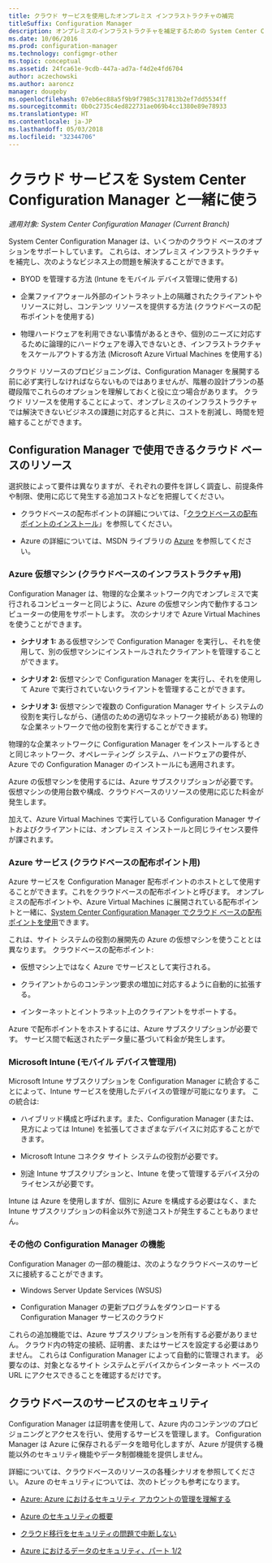 ```yaml
---
title: クラウド サービスを使用したオンプレミス インフラストラクチャの補完
titleSuffix: Configuration Manager
description: オンプレミスのインフラストラクチャを補足するための System Center Configuration Manager 用クラウド リソースをプロビジョニングします。
ms.date: 10/06/2016
ms.prod: configuration-manager
ms.technology: configmgr-other
ms.topic: conceptual
ms.assetid: 24fca61e-9cdb-447a-ad7a-f4d2e4fd6704
author: aczechowski
ms.author: aaroncz
manager: dougeby
ms.openlocfilehash: 07eb6ec88a5f9b9f7985c317813b2ef7dd5534ff
ms.sourcegitcommit: 0b0c2735c4ed822731ae069b4cc1380e89e78933
ms.translationtype: HT
ms.contentlocale: ja-JP
ms.lasthandoff: 05/03/2018
ms.locfileid: "32344706"
---
```

# <a name="use-cloud-services-with-system-center-configuration-manager"></a>クラウド サービスを System Center Configuration Manager と一緒に使う

*適用対象: System Center Configuration Manager (Current Branch)*

System Center Configuration Manager は、いくつかのクラウド ベースのオプションをサポートしています。 これらは、オンプレミス インフラストラクチャを補完し、次のようなビジネス上の問題を解決することができます。  

-   BYOD を管理する方法 (Intune をモバイル デバイス管理に使用する)  

-   企業ファイアウォール外部のイントラネット上の隔離されたクライアントやリソースに対し、コンテンツ リソースを提供する方法 (クラウドベースの配布ポイントを使用する)  

-   物理ハードウェアを利用できない事情があるときや、個別のニーズに対応するために論理的にハードウェアを導入できないとき、インフラストラクチャをスケールアウトする方法 (Microsoft Azure Virtual Machines を使用する)  

クラウド リソースのプロビジョニングは、Configuration Manager を展開する前に必ず実行しなければならないものではありませんが、階層の設計プランの基礎段階でこれらのオプションを理解しておくと役に立つ場合があります。 クラウド リソースを使用することによって、オンプレミスのインフラストラクチャでは解決できないビジネスの課題に対応すると共に、コストを削減し、時間を短縮することができます。  

## <a name="cloud-based-resources-you-can-use-with-configuration-manager"></a>Configuration Manager で使用できるクラウド ベースのリソース  
 選択肢によって要件は異なりますが、それぞれの要件を詳しく調査し、前提条件や制限、使用に応じて発生する追加コストなどを把握してください。  

-   クラウドベースの配布ポイントの詳細については、「[クラウドベースの配布ポイントのインストール](/sccm/core/servers/deploy/configure/install-cloud-based-distribution-points-in-microsoft-azure)」を参照してください。

-   Azure の詳細については、MSDN ライブラリの [Azure](http://go.microsoft.com/fwlink/p/?LinkId=262965) を参照してください。  

### <a name="azure-virtual-machines-for-cloud-based-infrastructure"></a>Azure 仮想マシン (クラウドベースのインフラストラクチャ用)  
 Configuration Manager は、物理的な企業ネットワーク内でオンプレミスで実行されるコンピューターと同じように、Azure の仮想マシン内で動作するコンピューターの使用をサポートします。 次のシナリオで Azure Virtual Machines を使うことができます。  

-   **シナリオ 1:** ある仮想マシンで Configuration Manager を実行し、それを使用して、別の仮想マシンにインストールされたクライアントを管理することができます。  

-   **シナリオ 2:** 仮想マシンで Configuration Manager を実行し、それを使用して Azure で実行されていないクライアントを管理することができます。  

-   **シナリオ 3:** 仮想マシンで複数の Configuration Manager サイト システムの役割を実行しながら、(通信のための適切なネットワーク接続がある) 物理的な企業ネットワークで他の役割を実行することができます。  

物理的な企業ネットワークに Configuration Manager をインストールするときと同じネットワーク、オペレーティング システム、ハードウェアの要件が、Azure での Configuration Manager のインストールにも適用されます。  

Azure の仮想マシンを使用するには、Azure サブスクリプションが必要です。 仮想マシンの使用台数や構成、クラウドベースのリソースの使用に応じた料金が発生します。  

加えて、Azure Virtual Machines で実行している Configuration Manager サイトおよびクライアントには、オンプレミス インストールと同じライセンス要件が課されます。  

### <a name="azure-services-for-cloud-based-distribution-points"></a>Azure サービス (クラウドベースの配布ポイント用)  
 Azure サービスを Configuration Manager 配布ポイントのホストとして使用することができます。これをクラウドベースの配布ポイントと呼びます。 オンプレミスの配布ポイントや、Azure Virtual Machines に展開されている配布ポイントと一緒に、[System Center Configuration Manager でクラウド ベースの配布ポイントを使用](../../core/plan-design/hierarchy/use-a-cloud-based-distribution-point.md)できます。  

 これは、サイト システムの役割の展開先の Azure の仮想マシンを使うこととは異なります。 クラウドベースの配布ポイント:  

-   仮想マシン上ではなく Azure でサービスとして実行される。  

-   クライアントからのコンテンツ要求の増加に対応するように自動的に拡張する。  

-   インターネットとイントラネット上のクライアントをサポートする。  

Azure で配布ポイントをホストするには、Azure サブスクリプションが必要です。 サービス間で転送されたデータ量に基づいて料金が発生します。  

### <a name="microsoft-intune-for-mobile-device-management"></a>Microsoft Intune (モバイル デバイス管理用)  
 Microsoft Intune サブスクリプションを Configuration Manager に統合することによって、Intune サービスを使用したデバイスの管理が可能になります。 この統合は:  

-   ハイブリッド構成と呼ばれます。また、Configuration Manager (または、見方によっては Intune) を拡張してさまざまなデバイスに対応することができます。  

-   Microsoft Intune コネクタ サイト システムの役割が必要です。  

-   別途 Intune サブスクリプションと、Intune を使って管理するデバイス分のライセンスが必要です。  

Intune は Azure を使用しますが、個別に Azure を構成する必要はなく、また Intune サブスクリプションの料金以外で別途コストが発生することもありません。  

### <a name="additional-configuration-manager-capabilities"></a>その他の Configuration Manager の機能  
 Configuration Manager の一部の機能は、次のようなクラウドベースのサービスに接続することができます。  

-   Windows Server Update Services (WSUS)  

-   Configuration Manager の更新プログラムをダウンロードする Configuration Manager サービスのクラウド  

これらの追加機能では、Azure サブスクリプションを所有する必要がありません。 クラウド内の特定の接続、証明書、またはサービスを設定する必要はありません。 これらは Configuration Manager によって自動的に管理されます。 必要なのは、対象となるサイト システムとデバイスからインターネット ベースの URL にアクセスできることを確認するだけです。  

##  <a name="BKMK_CloudSec"></a> クラウドベースのサービスのセキュリティ  
 Configuration Manager は証明書を使用して、Azure 内のコンテンツのプロビジョニングとアクセスを行い、使用するサービスを管理します。 Configuration Manager は Azure に保存されるデータを暗号化しますが、Azure が提供する機能以外のセキュリティ機能やデータ制御機能を提供しません。  

 詳細については、クラウドベースのリソースの各種シナリオを参照してください。 Azure のセキュリティについては、次のトピックも参考になります。  

-   [Azure: Azure におけるセキュリティ アカウントの管理を理解する](http://go.microsoft.com/fwlink/p/?LinkId=262968)  

-   [Azure のセキュリティの概要](http://go.microsoft.com/fwlink/p/?LinkId=262970)  

-   [クラウド移行をセキュリティの問題で中断しない](http://go.microsoft.com/fwlink/p/?LinkId=262971)  

-   [Azure におけるデータのセキュリティ、パート 1/2](http://go.microsoft.com/fwlink/p/?LinkId=262974)  
